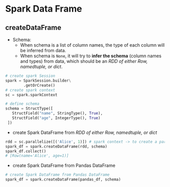 # Spark Data Frame
## createDataFrame
- Schema: 
  - When schema is a list of column names, the type of each column will be inferred from data.
  - When schema is `None`, it will try to **infer the schema** (column names and types) from data, which should be an *RDD of either Row, namedtuple, or dict*.

```Python
# create spark Session
spark = SparkSession.builder\
        .getOrCreate()
# create spark context
sc = spark.sparkContext

# define schema
schema = StructType([
   StructField("name", StringType(), True),
   StructField("age", IntegerType(), True)
 ])
```
- create Spark DataFrame from *RDD of either Row, namedtuple, or dict*
```Python
rdd = sc.parallelize([('Alice', 1)]) # spark context -> to create a parallelized session
spark_df = spark.createDataFrame(rdd, schema)
spark_df.collect()
# [Row(name='Alice', age=1)]
```
- create Spark DataFrame from Pandas DataFrame
```Python
# create Spark DataFrame from Pandas DataFrame
spark_df = spark.createDataFrame(pandas_df, schema)
```

